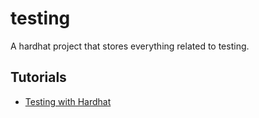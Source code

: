 # testing

A hardhat project that stores everything related to testing.

## Tutorials

- [Testing with Hardhat](https://www.youtube.com/watch?v=dDr7glOjtvI)
